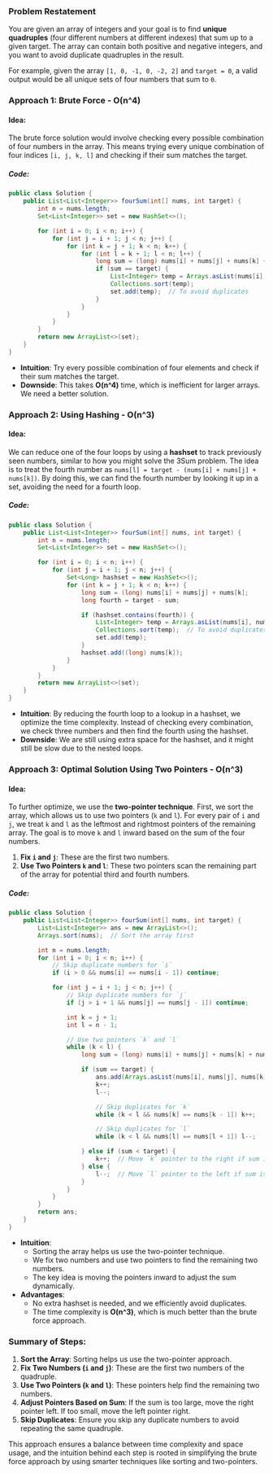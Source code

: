 ### Problem Restatement
You are given an array of integers and your goal is to find **unique quadruples** (four different numbers at different indexes) that sum up to a given target. The array can contain both positive and negative integers, and you want to avoid duplicate quadruples in the result.

For example, given the array `[1, 0, -1, 0, -2, 2]` and `target = 0`, a valid output would be all unique sets of four numbers that sum to `0`.

### Approach 1: **Brute Force** - O(n^4)
#### Idea:
The brute force solution would involve checking every possible combination of four numbers in the array. This means trying every unique combination of four indices `[i, j, k, l]` and checking if their sum matches the target.

##### Code:
```java
public class Solution {
    public List<List<Integer>> fourSum(int[] nums, int target) {
        int n = nums.length;
        Set<List<Integer>> set = new HashSet<>();

        for (int i = 0; i < n; i++) {
            for (int j = i + 1; j < n; j++) {
                for (int k = j + 1; k < n; k++) {
                    for (int l = k + 1; l < n; l++) {
                        long sum = (long) nums[i] + nums[j] + nums[k] + nums[l];
                        if (sum == target) {
                            List<Integer> temp = Arrays.asList(nums[i], nums[j], nums[k], nums[l]);
                            Collections.sort(temp);
                            set.add(temp);  // To avoid duplicates
                        }
                    }
                }
            }
        }
        return new ArrayList<>(set);
    }
}
```

- **Intuition**: Try every possible combination of four elements and check if their sum matches the target.
- **Downside**: This takes **O(n^4)** time, which is inefficient for larger arrays. We need a better solution.

### Approach 2: **Using Hashing** - O(n^3)
#### Idea:
We can reduce one of the four loops by using a **hashset** to track previously seen numbers, similar to how you might solve the 3Sum problem. The idea is to treat the fourth number as `nums[l] = target - (nums[i] + nums[j] + nums[k])`. By doing this, we can find the fourth number by looking it up in a set, avoiding the need for a fourth loop.

##### Code:
```java
public class Solution {
    public List<List<Integer>> fourSum(int[] nums, int target) {
        int n = nums.length;
        Set<List<Integer>> set = new HashSet<>();

        for (int i = 0; i < n; i++) {
            for (int j = i + 1; j < n; j++) {
                Set<Long> hashset = new HashSet<>();
                for (int k = j + 1; k < n; k++) {
                    long sum = (long) nums[i] + nums[j] + nums[k];
                    long fourth = target - sum;

                    if (hashset.contains(fourth)) {
                        List<Integer> temp = Arrays.asList(nums[i], nums[j], nums[k], (int) fourth);
                        Collections.sort(temp);  // To avoid duplicates
                        set.add(temp);
                    }
                    hashset.add((long) nums[k]);
                }
            }
        }
        return new ArrayList<>(set);
    }
}
```

- **Intuition**: By reducing the fourth loop to a lookup in a hashset, we optimize the time complexity. Instead of checking every combination, we check three numbers and then find the fourth using the hashset.
- **Downside**: We are still using extra space for the hashset, and it might still be slow due to the nested loops.

### Approach 3: **Optimal Solution Using Two Pointers** - O(n^3)
#### Idea:
To further optimize, we use the **two-pointer technique**. First, we sort the array, which allows us to use two pointers (`k` and `l`). For every pair of `i` and `j`, we treat `k` and `l` as the leftmost and rightmost pointers of the remaining array. The goal is to move `k` and `l` inward based on the sum of the four numbers.

1. **Fix `i` and `j`**: These are the first two numbers.
2. **Use Two Pointers `k` and `l`**: These two pointers scan the remaining part of the array for potential third and fourth numbers.

##### Code:
```java
public class Solution {
    public List<List<Integer>> fourSum(int[] nums, int target) {
        List<List<Integer>> ans = new ArrayList<>();
        Arrays.sort(nums);  // Sort the array first

        int n = nums.length;
        for (int i = 0; i < n; i++) {
            // Skip duplicate numbers for `i`
            if (i > 0 && nums[i] == nums[i - 1]) continue;

            for (int j = i + 1; j < n; j++) {
                // Skip duplicate numbers for `j`
                if (j > i + 1 && nums[j] == nums[j - 1]) continue;

                int k = j + 1;
                int l = n - 1;

                // Use two pointers `k` and `l`
                while (k < l) {
                    long sum = (long) nums[i] + nums[j] + nums[k] + nums[l];

                    if (sum == target) {
                        ans.add(Arrays.asList(nums[i], nums[j], nums[k], nums[l]));
                        k++;
                        l--;

                        // Skip duplicates for `k`
                        while (k < l && nums[k] == nums[k - 1]) k++;

                        // Skip duplicates for `l`
                        while (k < l && nums[l] == nums[l + 1]) l--;

                    } else if (sum < target) {
                        k++;  // Move `k` pointer to the right if sum is less than target
                    } else {
                        l--;  // Move `l` pointer to the left if sum is greater than target
                    }
                }
            }
        }
        return ans;
    }
}
```

- **Intuition**: 
   - Sorting the array helps us use the two-pointer technique.
   - We fix two numbers and use two pointers to find the remaining two numbers.
   - The key idea is moving the pointers inward to adjust the sum dynamically.
- **Advantages**: 
   - No extra hashset is needed, and we efficiently avoid duplicates.
   - The time complexity is **O(n^3)**, which is much better than the brute force approach.

### Summary of Steps:
1. **Sort the Array**: Sorting helps us use the two-pointer approach.
2. **Fix Two Numbers (`i` and `j`)**: These are the first two numbers of the quadruple.
3. **Use Two Pointers (`k` and `l`)**: These pointers help find the remaining two numbers.
4. **Adjust Pointers Based on Sum**: If the sum is too large, move the right pointer left. If too small, move the left pointer right.
5. **Skip Duplicates**: Ensure you skip any duplicate numbers to avoid repeating the same quadruple.

This approach ensures a balance between time complexity and space usage, and the intuition behind each step is rooted in simplifying the brute force approach by using smarter techniques like sorting and two-pointers.